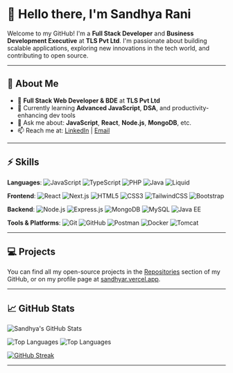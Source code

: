 # 👋 Hello there, I'm Sandhya Rani

Welcome to my GitHub! I'm a **Full Stack Developer** and **Business Development Executive** at **TLS Pvt Ltd**. I'm passionate about building scalable applications, exploring new innovations in the tech world, and contributing to open source.

---

## 🚀 About Me

- 💼 **Full Stack Web Developer & BDE** at **TLS Pvt Ltd**
- 🌱 Currently learning **Advanced JavaScript**, **DSA**, and productivity-enhancing dev tools
- 💬 Ask me about: **JavaScript**, **React**, **Node.js**, **MongoDB**, etc.
- 📫 Reach me at: [LinkedIn](https://www.linkedin.com/in/sandhya12r/) | [Email](mailto:sandhyardev12@gmail.com)

---

## ⚡ Skills

**Languages**:
![JavaScript](https://img.shields.io/badge/JavaScript-%23F7DF1E?style=flat&logo=javascript&logoColor=black) 
![TypeScript](https://img.shields.io/badge/TypeScript-%232B2D3B?style=flat&logo=typescript&logoColor=white) 
![PHP](https://img.shields.io/badge/PHP-%23778CBF?style=flat&logo=php&logoColor=white) 
![Java](https://img.shields.io/badge/Java-%23F7B93E?style=flat&logo=java&logoColor=white) 
![Liquid](https://img.shields.io/badge/Liquid-%2300B0B9?style=flat&logo=liquid&logoColor=white)

**Frontend**:
![React](https://img.shields.io/badge/React-%2320232A?style=flat&logo=react&logoColor=61DAFB) 
![Next.js](https://img.shields.io/badge/Next.js-%23000000?style=flat&logo=nextdotjs&logoColor=white) 
![HTML5](https://img.shields.io/badge/HTML5-%23E34F26?style=flat&logo=html5&logoColor=white) 
![CSS3](https://img.shields.io/badge/CSS3-%231572B6?style=flat&logo=css3&logoColor=white) 
![TailwindCSS](https://img.shields.io/badge/TailwindCSS-%23006B5F?style=flat&logo=tailwindcss&logoColor=white) 
![Bootstrap](https://img.shields.io/badge/Bootstrap-%23563D7C?style=flat&logo=bootstrap&logoColor=white)

**Backend**:
![Node.js](https://img.shields.io/badge/Node.js-%23339933?style=flat&logo=node.js&logoColor=white) 
![Express.js](https://img.shields.io/badge/Express.js-%23404d59?style=flat&logo=express&logoColor=white) 
![MongoDB](https://img.shields.io/badge/MongoDB-%2300B140?style=flat&logo=mongodb&logoColor=white) 
![MySQL](https://img.shields.io/badge/MySQL-%234479A1?style=flat&logo=mysql&logoColor=white) 
![Java EE](https://img.shields.io/badge/Java%20EE-%234F5A5A?style=flat&logo=java&logoColor=white)

**Tools & Platforms**:
![Git](https://img.shields.io/badge/Git-%23F1502F?style=flat&logo=git&logoColor=white) 
![GitHub](https://img.shields.io/badge/GitHub-%23121011?style=flat&logo=github&logoColor=white) 
![Postman](https://img.shields.io/badge/Postman-%23FF6C37?style=flat&logo=postman&logoColor=white) 
![Docker](https://img.shields.io/badge/Docker-%232496ED?style=flat&logo=docker&logoColor=white) 
![Tomcat](https://img.shields.io/badge/Tomcat-%23F8DC75?style=flat&logo=apachetomcat&logoColor=black)

---

## 💻 Projects

You can find all my open-source projects in the [Repositories](https://github.com/sandhya12r?tab=repositories) section of my GitHub, or on my profile page at [sandhyar.vercel.app](https://sandhyar.vercel.app).

---

## 📈 GitHub Stats

![Sandhya's GitHub Stats](https://github-readme-stats.vercel.app/api?username=sandhya12r&show_icons=true&count_private=true&theme=radical) 

![Top Languages](https://github-readme-stats.vercel.app/api/top-langs/?username=sandhya12r&layout=compact&theme=radical) ![Top Languages](https://github-readme-stats.vercel.app/api/top-langs/?username=sandhya12r&langs_count=10&layout=compact&theme=radical&count_private=true)

[![GitHub Streak](https://streak-stats.demolab.com?user=sandhya12r&theme=radical&hide_border=true)](https://git.io/streak-stats)

---


